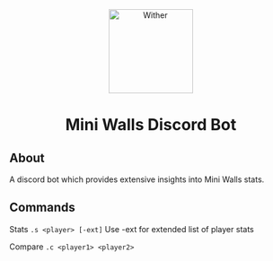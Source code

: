 <div align="center">
  <img src="https://images-wixmp-ed30a86b8c4ca887773594c2.wixmp.com/f/2904f31a-77ba-45b6-9f62-184e2a7a5190/d6wiivv-44ce6e51-0a91-44d1-a795-d75075dfd26f.png?token=eyJ0eXAiOiJKV1QiLCJhbGciOiJIUzI1NiJ9.eyJzdWIiOiJ1cm46YXBwOjdlMGQxODg5ODIyNjQzNzNhNWYwZDQxNWVhMGQyNmUwIiwiaXNzIjoidXJuOmFwcDo3ZTBkMTg4OTgyMjY0MzczYTVmMGQ0MTVlYTBkMjZlMCIsIm9iaiI6W1t7InBhdGgiOiJcL2ZcLzI5MDRmMzFhLTc3YmEtNDViNi05ZjYyLTE4NGUyYTdhNTE5MFwvZDZ3aWl2di00NGNlNmU1MS0wYTkxLTQ0ZDEtYTc5NS1kNzUwNzVkZmQyNmYucG5nIn1dXSwiYXVkIjpbInVybjpzZXJ2aWNlOmZpbGUuZG93bmxvYWQiXX0.xVu8FnIUqVpg89OrIQOeU20o8cyxAqoWVZV9Gj-C7Cg" alt="Wither" width=150 /><br />
  <h1>Mini Walls Discord Bot</h1>
</div>
<h2>About</h2>
    <p>A discord bot which provides extensive insights into Mini Walls stats.</p>


## Commands

Stats
`.s <player> [-ext]`
Use -ext for extended list of player stats

Compare
`.c <player1> <player2>`
